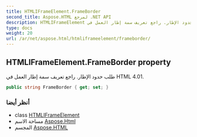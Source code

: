 ```yaml
---
title: HTMLIFrameElement.FrameBorder
second_title: Aspose.HTML لمرجع .NET API
description: HTMLIFrameElement ملكية. طلب حدود الإطار. راجع تعريف سمة إطار العمل في HTML 4.01.
type: docs
weight: 20
url: /ar/net/aspose.html/htmliframeelement/frameborder/
---
```

## HTMLIFrameElement.FrameBorder property

طلب حدود الإطار. راجع تعريف سمة إطار العمل في HTML 4.01.

```csharp
public string FrameBorder { get; set; }
```

### أنظر أيضا

* class [HTMLIFrameElement](../)
* مساحة الاسم [Aspose.Html](../../htmliframeelement/)
* المجسم [Aspose.HTML](../../../)


